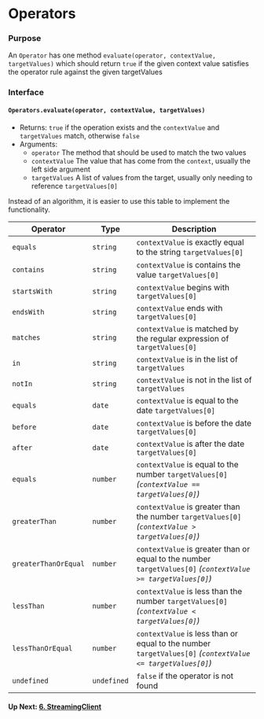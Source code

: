 # Operators
### Purpose
An `Operator` has one method `evaluate(operator, contextValue, targetValues)` which should return `true` if the given context value satisfies the operator rule against the given targetValues
### Interface
#### `Operators.evaluate(operator, contextValue, targetValues)`
- Returns: `true` if the operation exists and the `contextValue` and `targetValues` match, otherwise `false`
- Arguments:
  - `operator` The method that should be used to match the two values
  - `contextValue` The value that has come from the `context`, usually the left side argument
  - `targetValues` A list of values from the target, usually only needing to reference `targetValues[0]`
 
Instead of an algorithm, it is easier to use this table to implement the functionality.

| Operator              | Type        | Description                              
|-----------------------|-------------|------------
| `equals`              | `string`    | `contextValue` is exactly equal to the string `targetValues[0]`
| `contains`            | `string`    | `contextValue` is contains the value `targetValues[0]`
| `startsWith`          | `string`    | `contextValue` begins with `targetValues[0]`
| `endsWith`            | `string`    | `contextValue` ends with `targetValues[0]`
| `matches`             | `string`    | `contextValue` is matched by the regular expression of `targetValues[0]`
| `in`                  | `string`    | `contextValue` is in the list of `targetValues`
| `notIn`               | `string`    | `contextValue` is not in the list of `targetValues` 
| `equals`              | `date`      | `contextValue` is equal to the date `targetValues[0]`
| `before`              | `date`      | `contextValue` is before the date `targetValues[0]`
| `after`               | `date`      | `contextValue` is after the date `targetValues[0]`
| `equals`              | `number`    | `contextValue` is equal to the number `targetValues[0]` *(`contextValue == targetValues[0]`)*
| `greaterThan`         | `number`    | `contextValue` is greater than the number `targetValues[0]` *(`contextValue > targetValues[0]`)*
| `greaterThanOrEqual`  | `number`    | `contextValue` is greater than or equal to the number `targetValues[0]` *(`contextValue >= targetValues[0]`)*
| `lessThan`            | `number`    | `contextValue` is less than the number `targetValues[0]` *(`contextValue < targetValues[0]`)*
| `lessThanOrEqual`     | `number`    | `contextValue` is less than or equal to the number `targetValues[0]` *(`contextValue <= targetValues[0]`)*
| `undefined`           | `undefined` | `false` if the operator is not found

#### Up Next: [6. StreamingClient](./6.StreamingClient.md)